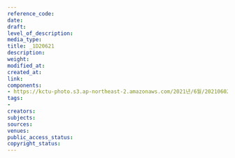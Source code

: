 ```yaml
---
reference_code: 
date: 
draft: 
level_of_description: 
media_type: 
title: _1D20621
description: 
weight: 
modified_at: 
created_at: 
link: 
components:
- https://kctu-photo.s3.ap-northeast-2.amazonaws.com/2021년/6월/20210602_산재처리+지연+근본+대책수립!+민주노총+결의대회/_1D20621.jpg
tags:
- 
creators: 
subjects: 
sources: 
venues: 
public_access_status: 
copyright_status: 
---
```

